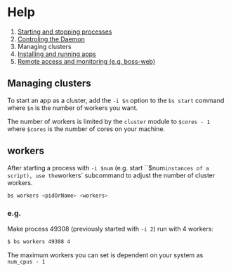 # Help

1. [Starting and stopping processes](processes.md)
1. [Controling the Daemon](daemon.md)
1. Managing clusters
1. [Installing and running apps](apps.md)
1. [Remote access and monitoring (e.g. boss-web)](remote.md)

## Managing clusters

To start an app as a cluster, add the `-i $n` option to the `bs start` command where `$n` is the number of workers you want.

The number of workers is limited by the `cluster` module to `$cores - 1` where `$cores` is the number of cores on your machine.

## workers

After starting a process with `-i $num` (e.g. start ``$num` instances of a script), use the `workers` subcommand to adjust the number of cluster workers.

```sh
bs workers <pidOrName> <workers>
```

### e.g.

Make process 49308 (previously started with `-i 2`) run with 4 workers:

```sh
$ bs workers 49308 4
```

The maximum workers you can set is dependent on your system as `num_cpus - 1`
